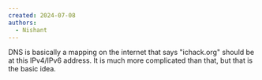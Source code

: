 ```yaml
---
created: 2024-07-08
authors:
  - Nishant
---
```

DNS is basically a mapping on the internet that says "ichack.org" should be at this IPv4/IPv6 address. It is much more complicated than that, but that is the basic idea.